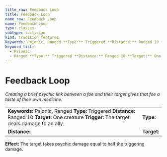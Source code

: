 ```yaml
---
title_raw: Feedback Loop
title: Feedback Loop
name_raw: Feedback Loop
name: Feedback Loop
type: classes
subtype: tactician
kind: tradition features
keywords: Psionic, Ranged **Type:** Triggered **Distance:** Ranged 10 **Target:** One creature **Trigger:** The target deals damage to an ally.
keyword_list:
  - Psionic
  - Ranged **Type:** Triggered **Distance:** Ranged 10 **Target:** One creature **Trigger:** The target deals damage to an ally.
---
```


# Feedback Loop

*Creating a brief psychic link between a foe and their target gives that foe a taste of their own medicine.*

|                                                                                                                                                     |             |
| :-------------------------------------------------------------------------------------------------------------------------------------------------- | :---------- |
| **Keywords:** Psionic, Ranged **Type:** Triggered **Distance:** Ranged 10 **Target:** One creature **Trigger:** The target deals damage to an ally. | **Type:**   |
| **Distance:**                                                                                                                                       | **Target:** |

**Effect:** The target takes psychic damage equal to half the triggering damage.
